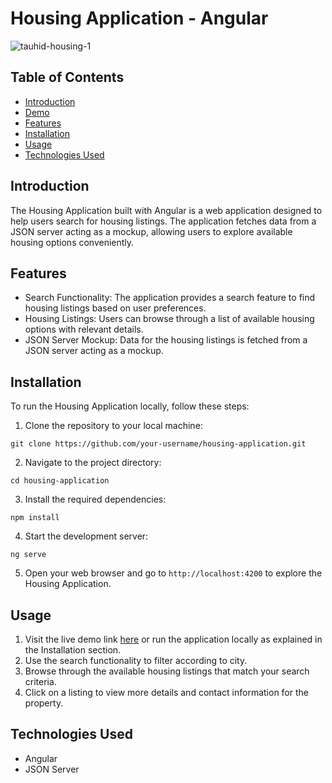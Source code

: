 # Housing Application - Angular

![tauhid-housing-1](https://github.com/Tauhid-Patel/angular-housing/assets/43630196/4759a050-434e-4047-9408-cc7ed277476f)


## Table of Contents
- [Introduction](#introduction)
- [Demo](#demo)
- [Features](#features)
- [Installation](#installation)
- [Usage](#usage)
- [Technologies Used](#technologies-used)

## Introduction
The Housing Application built with Angular is a web application designed to help users search for housing listings. The application fetches data from a JSON server acting as a mockup, allowing users to explore available housing options conveniently.

## Features
- Search Functionality: The application provides a search feature to find housing listings based on user preferences.
- Housing Listings: Users can browse through a list of available housing options with relevant details.
- JSON Server Mockup: Data for the housing listings is fetched from a JSON server acting as a mockup.

## Installation
To run the Housing Application locally, follow these steps:

1. Clone the repository to your local machine:
```
git clone https://github.com/your-username/housing-application.git
```

2. Navigate to the project directory:
```
cd housing-application
```

3. Install the required dependencies:
```
npm install
```

4. Start the development server:
```
ng serve
```

5. Open your web browser and go to `http://localhost:4200` to explore the Housing Application.

## Usage
1. Visit the live demo link [here](link-to-live-demo) or run the application locally as explained in the Installation section.
2. Use the search functionality to filter according to city.
3. Browse through the available housing listings that match your search criteria.
4. Click on a listing to view more details and contact information for the property.

## Technologies Used
- Angular
- JSON Server
